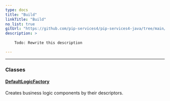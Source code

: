 ```yaml
---
type: docs
title: "Build"
linkTitle: "Build"
no_list: true
gitUrl: "https://github.com/pip-services4/pip-services4-java/tree/main/pip-services4-logic-java"
description: >
    
    Todo: Rewrite this description

---
```

---

<div class="module-body">

### Classes

#### [DefaultLogicFactory](default_logic_factory)
Creates business logic components by their descriptors.

</div>

